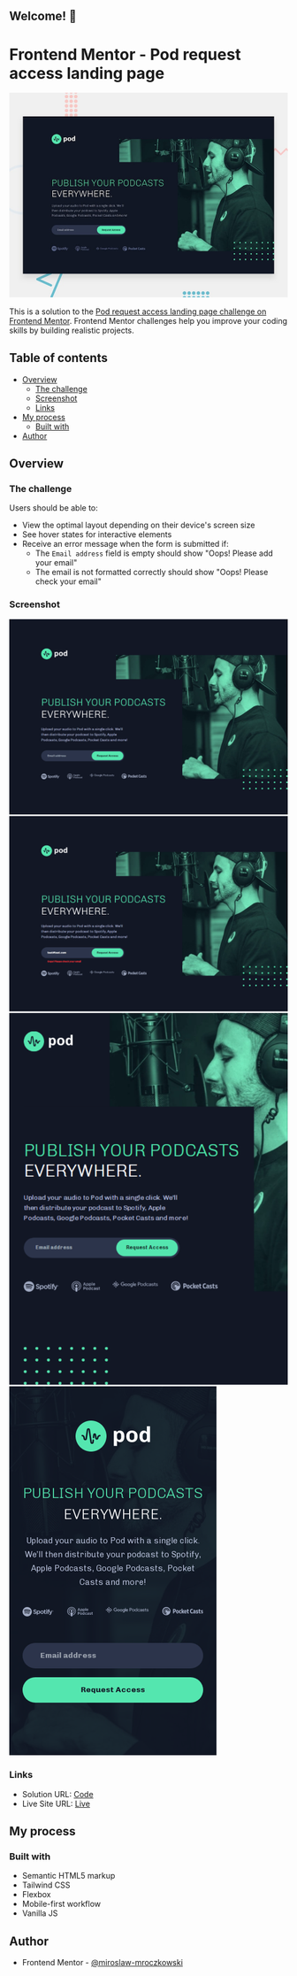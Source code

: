 ## Welcome! 👋

# Frontend Mentor - Pod request access landing page

![Design preview for the Pod request access landing page coding challenge](./preview.jpg)

This is a solution to the [Pod request access landing page challenge on Frontend Mentor](https://www.frontendmentor.io/challenges/pod-request-access-landing-page-eyTmdkLSG). Frontend Mentor challenges help you improve your coding skills by building realistic projects.

## Table of contents

- [Overview](#overview)
  - [The challenge](#the-challenge)
  - [Screenshot](#screenshot)
  - [Links](#links)
- [My process](#my-process)
  - [Built with](#built-with)
- [Author](#author)

## Overview

### The challenge

Users should be able to:

- View the optimal layout depending on their device's screen size
- See hover states for interactive elements
- Receive an error message when the form is submitted if:
  - The `Email address` field is empty should show "Oops! Please add your email"
  - The email is not formatted correctly should show "Oops! Please check your email"

### Screenshot

![](./dist/images/desktop.png)
![](./dist/images/desktop_active.png)
![](./dist/images/tablet.png)
![](./dist/images/mobile.png)

### Links

- Solution URL: [Code](https://github.com/FrontEndMentor-MyChallanges/n_pod-request-access-landing-page)
- Live Site URL: [Live](https://frontendmentor-mychallanges.github.io/n_pod-request-access-landing-page/)

## My process

### Built with

- Semantic HTML5 markup
- Tailwind CSS
- Flexbox
- Mobile-first workflow
- Vanilla JS

## Author

- Frontend Mentor - [@miroslaw-mroczkowski](https://www.frontendmentor.io/profile/miroslaw-mroczkowski)
